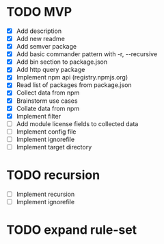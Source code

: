 # TODO MVP

- [x] Add description
- [x] Add new readme
- [x] Add semver package
- [x] Add basic commander pattern with -r, --recursive
- [x] Add bin section to package.json
- [x] Add http query package
- [x] Implement npm api (registry.npmjs.org)
- [x] Read list of packages from package.json
- [x] Collect data from npm
- [x] Brainstorm use cases
- [x] Collate data from npm
- [x] Implement filter
- [ ] Add module license fields to collected data
- [ ] Implement config file
- [ ] Implement ignorefile
- [ ] Implement target directory

# TODO recursion

- [ ] Implement recursion
- [ ] Implement ignorefile

# TODO expand rule-set
